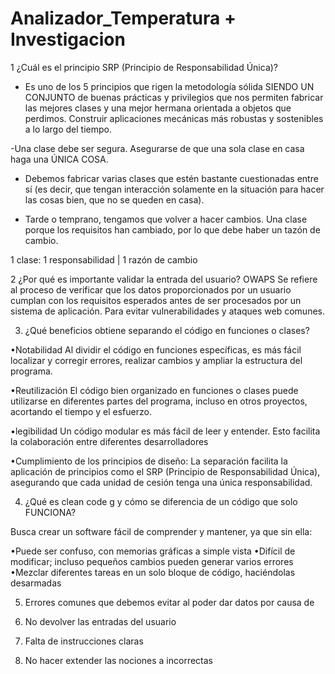 # Analizador_Temperatura + Investigacion
1 ¿Cuál es el principio SRP (Principio de Responsabilidad Única)?

- Es uno de los 5 principios que rigen la metodología sólida SIENDO UN CONJUNTO de buenas prácticas y privilegios que nos permiten fabricar las mejores clases y una mejor hermana orientada a objetos que perdimos. Construir aplicaciones mecánicas más robustas y sostenibles a lo largo del tiempo.

-Una clase debe ser segura. Asegurarse de que una sola clase en casa haga una ÚNICA COSA.

* Debemos fabricar varias clases que estén bastante cuestionadas entre sí (es decir, que tengan interacción solamente en la situación para hacer las cosas bien, que no se queden en casa).

* Tarde o temprano, tengamos que volver a hacer cambios. Una clase porque los requisitos han cambiado, por lo que debe haber un tazón de cambio.

1 clase: 1 responsabilidad | 1 razón de cambio


2 ¿Por qué es importante validar la entrada del usuario? OWAPS
Se refiere al proceso de verificar que los datos proporcionados por un usuario cumplan con los requisitos esperados antes de ser procesados ​​por un sistema de aplicación. Para evitar vulnerabilidades y ataques web comunes.

3. ¿Qué beneficios obtiene separando el código en funciones o clases?

•Notabilidad
Al dividir el código en funciones específicas, es más fácil localizar y corregir errores, realizar cambios y ampliar la estructura del programa.

•Reutilización
El código bien organizado en funciones o clases puede utilizarse en diferentes partes del programa, incluso en otros proyectos, acortando el tiempo y el esfuerzo.

•legibilidad
Un código modular es más fácil de leer y entender. Esto facilita la colaboración entre diferentes desarrolladores

•Cumplimiento 
de los principios de diseño: La separación facilita la aplicación de principios como el SRP (Principio de Responsabilidad Única), asegurando que cada unidad de cesión tenga una única responsabilidad.


4. ¿Qué es clean code g y cómo se diferencia de un código que solo FUNCIONA?

Busca crear un software fácil de comprender y mantener, ya que sin ella:

•Puede ser confuso, con memorias gráficas a simple vista
•Difícil de modificar; incluso pequeños cambios pueden generar varios errores
•Mezclar diferentes tareas en un solo bloque de código, haciéndolas desarmadas




5. Errores comunes que debemos evitar al poder dar datos por causa de

1. No devolver las entradas del usuario
2. Falta de instrucciones claras
3. No hacer extender las nociones a incorrectas
